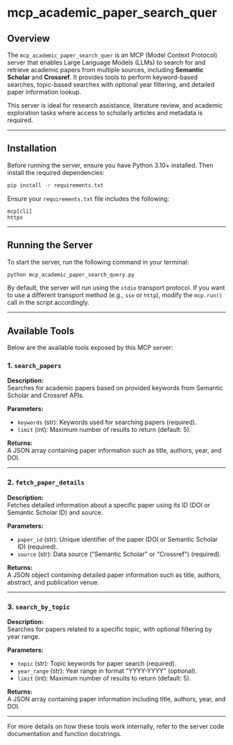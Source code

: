 # mcp_academic_paper_search_quer

## Overview
The `mcp_academic_paper_search_quer` is an MCP (Model Context Protocol) server that enables Large Language Models (LLMs) to search for and retrieve academic papers from multiple sources, including **Semantic Scholar** and **Crossref**. It provides tools to perform keyword-based searches, topic-based searches with optional year filtering, and detailed paper information lookup.

This server is ideal for research assistance, literature review, and academic exploration tasks where access to scholarly articles and metadata is required.

---

## Installation

Before running the server, ensure you have Python 3.10+ installed. Then install the required dependencies:

```bash
pip install -r requirements.txt
```

Ensure your `requirements.txt` file includes the following:

```
mcp[cli]
httpx
```

---

## Running the Server

To start the server, run the following command in your terminal:

```bash
python mcp_academic_paper_search_query.py
```

By default, the server will run using the `stdio` transport protocol. If you want to use a different transport method (e.g., `sse` or `http`), modify the `mcp.run()` call in the script accordingly.

---

## Available Tools

Below are the available tools exposed by this MCP server:

### 1. `search_papers`
**Description:**  
Searches for academic papers based on provided keywords from Semantic Scholar and Crossref APIs.

**Parameters:**
- `keywords` (str): Keywords used for searching papers (required).
- `limit` (int): Maximum number of results to return (default: 5).

**Returns:**  
A JSON array containing paper information such as title, authors, year, and DOI.

---

### 2. `fetch_paper_details`
**Description:**  
Fetches detailed information about a specific paper using its ID (DOI or Semantic Scholar ID) and source.

**Parameters:**
- `paper_id` (str): Unique identifier of the paper (DOI or Semantic Scholar ID) (required).
- `source` (str): Data source ("Semantic Scholar" or "Crossref") (required).

**Returns:**  
A JSON object containing detailed paper information such as title, authors, abstract, and publication venue.

---

### 3. `search_by_topic`
**Description:**  
Searches for papers related to a specific topic, with optional filtering by year range.

**Parameters:**
- `topic` (str): Topic keywords for paper search (required).
- `year_range` (str): Year range in format "YYYY-YYYY" (optional).
- `limit` (int): Maximum number of results to return (default: 5).

**Returns:**  
A JSON array containing paper information including title, authors, year, and DOI.

--- 

For more details on how these tools work internally, refer to the server code documentation and function docstrings.